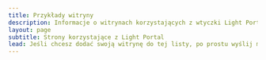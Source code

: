 ```yaml
---
title: Przykłady witryny
description: Informacje o witrynach korzystających z wtyczki Light Portal
layout: page
subtitle: Strony korzystające z Light Portal
lead: Jeśli chcesz dodać swoją witrynę do tej listy, po prostu wyślij mi wiadomość za pośrednictwem obszaru <em>Administrator -> Portal -> Ustawienia -> Opinie</em> na swoim forum.
---
```


<script setup>
import {
  VPTeamPage,
  VPTeamPageTitle
} from 'vitepress/theme'
import ExampleSites from './ExampleSites.vue'

const sites = [
  {
    image: '/example_1.png',
    title: 'Light Portal Showcase',
    link: 'https://demo.dragomano.ru',
  },
  {
    image: '/example_2.png',
    title: 'Απανταχού Τριγλιανοί Απόγονοι',
    link: 'https://www.triglianoi.gr'
  },
  {
    image: '/example_3.png',
    title: 'Italian SMF',
    link: 'https://www.italiansmf.net/forum/'
  },
]
</script>

<VPTeamPage>
  <VPTeamPageTitle>
    <template #title></template>
    <template #lead></template>
  </VPTeamPageTitle>
  <ExampleSites :sites="sites" /></VPTeamPage>

